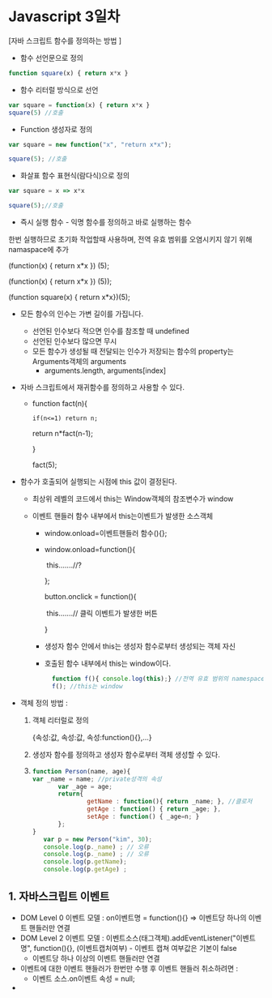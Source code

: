 # Javascript 3일차

[자바 스크립트 함수를 정의하는 방법 ]

- 함수 선언문으로 정의

```javascript
function square(x) { return x*x }
```

- 함수 리터럴 방식으로 선언

```javascript
var square = function(x) { return x*x }
square(5) //호출
```

- Function 생성자로 정의

```javascript
var square = new function("x", "return x*x");

square(5); //호출
```

- 화살표 함수 표현식(람다식)으로 정의

```javascript
var square = x => x*x

square(5);//호출
```



- 즉시 실행 함수 - 익명 함수를 정의하고 바로 실행하는 함수

한번 실행하므로 초기화 작업할때 사용하며, 전역 유효 범위를 오염시키지 않기 위해 namaspace에 추가

(function(x) { return x*x }) (5);

(function(x) { return x*x }) (5));

(function square(x) { return x*x})(5);



- 모든 함수의 인수는 가변 길이를 가집니다.

  - 선언된 인수보다 적으면 인수를 참조할 때 undefined
  - 선언된 인수보다 많으면 무시
  - 모든 함수가 생성될 때 전달되는 인수가 저장되는 함수의 property는 Arguments객체의 arguments
    - arguments.length, arguments[index]

- 자바 스크립트에서 재귀함수를 정의하고 사용할 수 있다.

  - function fact(n){

     	if(n<=1) return n;

    return n*fact(n-1);

    }

    fact(5);

- 함수가 호출되어 실행되는 시점에 this 값이 결정된다.

  - 최상위 레벨의 코드에서 this는 Window객체의 참조변수가 window

  - 이벤트 핸들러 함수 내부에서 this는이벤트가 발생한 소스객체

    - window.onload=이벤트핸들러 함수(){};

    - window.onload=function(){

      ​		this.......//?

      };

      button.onclick = function(){

      ​		this.......// 클릭 이벤트가 발생한 버튼

      }

    - 생성자 함수 안에서 this는 생성자 함수로부터 생성되는 객체 자신

    - 호출된 함수 내부에서 this는 window이다.

      ```javascript
      	function f(){ console.log(this);} //전역 유효 범위의 namespace에 추가되므로
      	f(); //this는 window
      ```

- 객체 정의 방법 :

  1. 객체 리터럴로 정의

     {속성:값, 속성:값, 속성:function(){},...}

  2. 생성자 함수를 정의하고 생성자 함수로부터 객체 생성할 수 있다.

  3. ```javascript
     function Person(name, age){
     var _name = name; //private성격의 속성
     		var _age = age;
     		return{
     				getName : function(){ return _name; }, //클로저
     				getAge : function() { return _age; },
     				setAge : function() { _age=n; }
     		};
     }
     	var p = new Person("kim", 30);
     	console.log(p._name) ; // 오류
     	console.log(p._name) ; // 오류
     	console.log(p.getName); 
     	console.log(p.getAge) ; 
     ```

     

## 1. 자바스크립트 이벤트

- DOM Level 0 이벤트 모델 : on이벤트명 = function(){} => 이벤트당 하나의 이벤트 핸들러만 연결
- DOM Level 2 이벤트 모델 : 이벤트소스(태그객체).addEventListener("이벤트명", function(){}, (이벤트캡처여부) - 이벤트 캡쳐 여부값은 기본이 false
  - 이벤트당 하나 이상의 이벤트 핸들러만 연결
- 이벤트에 대한 이벤트 핸들러가 한번만 수행 후 이벤트 핸들러 취소하려면 : 
  - 이벤트 소스.on이벤트 속성 = null;
- 